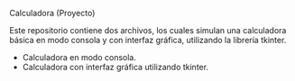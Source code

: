 Calculadora (Proyecto)

Este repositorio contiene dos archivos, los cuales simulan una calculadora básica en modo consola y con interfaz gráfica, utilizando la librería tkinter.

- Calculadora en modo consola.
- Calculadora con interfaz gráfica utilizando tkinter.